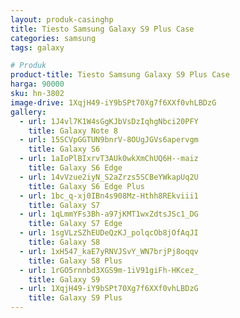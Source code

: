 ```yaml
---
layout: produk-casinghp
title: Tiesto Samsung Galaxy S9 Plus Case
categories: samsung
tags: galaxy

# Produk
product-title: Tiesto Samsung Galaxy S9 Plus Case
harga: 90000
sku: hn-3802
image-drive: 1XqjH49-iY9bSPt70Xg7f6XXf0vhLBDzG
gallery:
  - url: 1J4vl7K1W4sGgKJbVsDzIqhgNbci20PFY
    title: Galaxy Note 8
  - url: 15SCVpGGTUN9bnrV-8OUgJGVs6apervgm
    title: Galaxy S6
  - url: 1aIoPlBIxrvT3AUk0wkXmChUQ6H--maiz
    title: Galaxy S6 Edge
  - url: 14vVzue2iyN_S2aZrzs5SCBeYWkapUq2U
    title: Galaxy S6 Edge Plus
  - url: 1bc_q-xj0IBn4s908Mz-Hthh8REkviii1
    title: Galaxy S7
  - url: 1qLmmYFs3Bh-a97jKMT1wxZdtsJSc1_DG
    title: Galaxy S7 Edge
  - url: 1sgVLzSZhEUDeQzKJ_polqcOb8jOfAqJI
    title: Galaxy S8
  - url: 1xH547_kaE7yRNVJSvY_WN7brjPj8oqqv
    title: Galaxy S8 Plus
  - url: 1rGO5rnnbd3XGS9m-1iV91giFh-HKcez_
    title: Galaxy S9
  - url: 1XqjH49-iY9bSPt70Xg7f6XXf0vhLBDzG
    title: Galaxy S9 Plus
---
```

